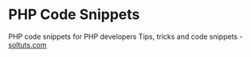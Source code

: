 # PHP Code Snippets
PHP code snippets for PHP developers
Tips, tricks and code snippets - [soltuts.com](https://soltuts.com/)
